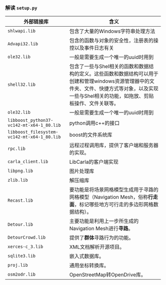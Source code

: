 

### 解读 `setup.py`

| 外部链接库                     | 含义                                                                                                       |
|---------------------------|----------------------------------------------------------------------------------------------------------|
| `shlwapi.lib` | 包含了大量的Windows字符串处理方法                                                                                     |
| `Advapi32.lib` | 包含的函数与对象的安全性，注册表的操控以及事件日志有关                                                                              |
| `ole32.lib` | 一般是需要生成一个唯一的uuid时用到                                                                                      |
|`shell32.lib` | 包含了一些与Shel相关的函数和数据结构的定义。这些函数和数据结构可以用于创建和管理windows资源管理器中的文件夹、文件、快捷方式等对象，以及实现一些与Shel相关的功能，如拖放、剪贴板操作、文件关联等。 |
| `ole32.lib` | 一般是需要生成一个唯一的uuid时用到                                                                                      |
| `libboost_python37-vc142-mt-x64-1_80.lib` | python调用c++的接口                                                                                           |
| `libboost_filesystem-vc142-mt-x64-1_80.lib` | boost的文件系统库                                                                                              |
| `rpc.lib` | 远程过程调用库，提供了客户端和服务器的实现。                                                                                   |
| `carla_client.lib` | LibCarla的客户端实现                                                                                           |
| `libpng.lib` | 图片处理库                                                                                                    |
| `zlib.lib` | 解压缩库                                                                                                     |
| `Recast.lib` | 要功能是将场景网格模型生成用于寻路的网格模型（Navigation Mesh，俗称**行走面**，标记哪些地方可行走的多边形网格数据结构）。                                   |
| `Detour.lib` | 主要功能是利用上一步所生成的Navigation Mesh进行**寻路**。                                                                   |
| `DetourCrowd.lib` | 提供了**群体**寻路行为的功能。                                                                                        |
| `xerces-c_3.lib` | XML文档解析开源项目。                                                                                             |
| `sqlite3.lib` | 嵌入式数据库。                                                                                                  |
| `proj.lib` | 通用坐标转换库。                                                                                                 |
| `osm2odr.lib` | OpenStreetMap转OpenDrive库。                                                                                |